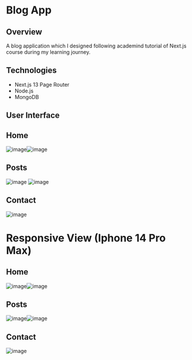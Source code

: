 # Blog App

## Overview
A blog application which I designed following academind tutorial of Next.js course during my learning journey.

## Technologies
- Next.js 13 Page Router
- Node.js
- MongoDB

## User Interface

## Home
![image](https://github.com/AhmedKamran1/ahmed-blog-app/assets/73246016/7b8a9fb5-33ee-45a4-87be-7b2592ba6238)![image](https://github.com/AhmedKamran1/ahmed-blog-app/assets/73246016/3bb6549e-f33b-4974-a787-3f304c6b598e)

## Posts
![image](https://github.com/AhmedKamran1/ahmed-blog-app/assets/73246016/3c5356ab-cad8-4cbc-b419-0ca353461aa9)
![image](https://github.com/AhmedKamran1/ahmed-blog-app/assets/73246016/abc297a0-90f0-4f53-af2c-c6e0bcd5625c)

## Contact
![image](https://github.com/AhmedKamran1/ahmed-blog-app/assets/73246016/53a83a2c-9d78-40e0-91c3-a1a6d0b767ed)

# Responsive View (Iphone 14 Pro Max)

## Home
![image](https://github.com/AhmedKamran1/ahmed-blog-app/assets/73246016/21494d31-097a-42f4-a19c-f61d4b9f60df)![image](https://github.com/AhmedKamran1/ahmed-blog-app/assets/73246016/df5ddcf6-c247-4df3-9480-270757f3e453)

## Posts
![image](https://github.com/AhmedKamran1/ahmed-blog-app/assets/73246016/e310a0c0-f3f1-4884-9249-6728792ac5f1)![image](https://github.com/AhmedKamran1/ahmed-blog-app/assets/73246016/57d8fdbe-6f13-47a0-a84c-e72a20f325f1)

## Contact
![image](https://github.com/AhmedKamran1/ahmed-blog-app/assets/73246016/0119911a-c4c9-4233-8e09-8a4cc891ce17)
